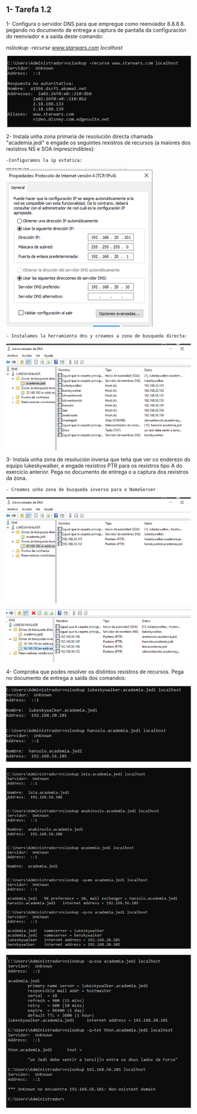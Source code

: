 ## 1-  Tarefa 1.2

1- Configura o servidor DNS para que empregue como reenviador 8.8.8.8. pegando no documento de entrega a captura de pantalla da configuración do reenviador e a saída deste comando: 

*nslookup -recurse www.starwars.com localhost*


![imagen4](Capturas/captura5.png)


2- Instala unha zona primaria de resolución directa chamada "academia.jedi" e engade os seguintes rexistros de recursos (a maiores dos rexistros NS e SOA imprescindibles):

    -Configuramos la ip estatica:

![imagen1](Capturas/captura3.png)

    - Instalamos la herramienta dns y creamos a zona de busqueda directa:

![imagen2](Capturas/captura1.png)

3- Instala unha zona de resolución inversa que teña que ver co enderezo do equipo lukeskywalker, e engade rexistros PTR para os rexistros tipo A do exercicio anterior. Pega no documento de entrega o a captura dos rexistros da zona.

    - Creamos unha zona de busqueda inversa para o NameServer

![imagen3](Capturas/captura2.png)


![imagen3](Capturas/captura9.png)

4- Comproba que podes resolver os distintos rexistros de recursos. Pega no documento de entrega a saída dos comandos:

![imagen4](Capturas/captura6.png)

![imagen5](Capturas/captura7.png)

![imagen6](Capturas/captura8.png)